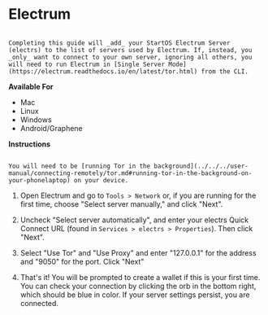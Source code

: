 # Electrum

```admonish warning

Completing this guide will _add_ your StartOS Electrum Server (electrs) to the list of servers used by Electrum. If, instead, you _only_ want to connect to your own server, ignoring all others, you will need to run Electrum in [Single Server Mode](https://electrum.readthedocs.io/en/latest/tor.html) from the CLI.

```

**Available For**

- Mac
- Linux
- Windows
- Android/Graphene

**Instructions**

```admonish note

You will need to be [running Tor in the background](../../../user-manual/connecting-remotely/tor.md#running-tor-in-the-background-on-your-phonelaptop) on your device.

```

1. Open Electrum and go to `Tools > Network` or, if you are running for the first time, choose "Select server manually," and click "Next".

1. Uncheck "Select server automatically", and enter your electrs Quick Connect URL (found in `Services > electrs > Properties`). Then click "Next".

1. Select "Use Tor" and "Use Proxy" and enter "127.0.0.1" for the address and "9050" for the port. Click "Next"

1. That's it! You will be prompted to create a wallet if this is your first time. You can check your connection by clicking the orb in the bottom right, which should be blue in color. If your server settings persist, you are connected.
